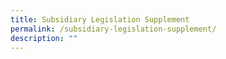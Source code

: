```yaml
---
title: Subsidiary Legislation Supplement
permalink: /subsidiary-legislation-supplement/
description: ""
---
```

